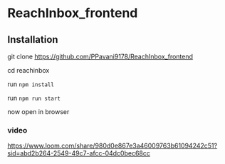 # ReachInbox_frontend
## Installation 

git clone https://github.com/PPavani9178/ReachInbox_frontend

cd reachinbox

run `npm install`

run `npm run start`

now open in browser 

### video
https://www.loom.com/share/980d0e867e3a46009763b61094242c51?sid=abd2b264-2549-49c7-afcc-04dc0bec68cc
